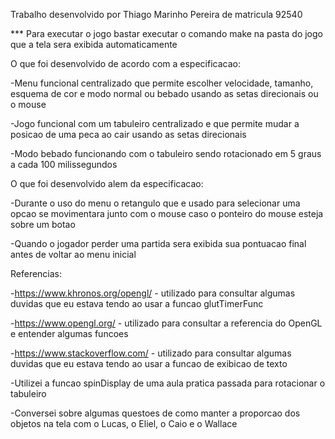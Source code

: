 Trabalho desenvolvido por Thiago Marinho Pereira de matricula 92540

*** Para executar o jogo bastar executar o comando make na pasta do jogo que a tela sera exibida automaticamente


O que foi desenvolvido de acordo com a especificacao:

-Menu funcional centralizado que permite escolher velocidade, tamanho, esquema de cor e modo normal ou bebado
usando as setas direcionais ou o mouse

-Jogo funcional com um tabuleiro centralizado e que permite mudar a posicao de uma peca ao cair usando as
setas direcionais

-Modo bebado funcionando com o tabuleiro sendo rotacionado em 5 graus a cada 100 milissegundos


O que foi desenvolvido alem da especificacao:

-Durante o uso do menu o retangulo que e usado para selecionar uma opcao se movimentara junto com o mouse
caso o ponteiro do mouse esteja sobre um botao

-Quando o jogador perder uma partida sera exibida sua pontuacao final antes de voltar ao menu inicial


Referencias:

-https://www.khronos.org/opengl/ - utilizado para consultar algumas duvidas que eu estava tendo ao usar a
funcao glutTimerFunc

-https://www.opengl.org/ - utilizado para consultar a referencia do OpenGL e entender algumas funcoes

-https://www.stackoverflow.com/ - utilizado para consultar algumas duvidas que eu estava tendo ao usar a
funcao de exibicao de texto

-Utilizei a funcao spinDisplay de uma aula pratica passada para rotacionar o tabuleiro

-Conversei sobre algumas questoes de como manter a proporcao dos objetos na tela com o Lucas, o Eliel, 
o Caio e o Wallace
